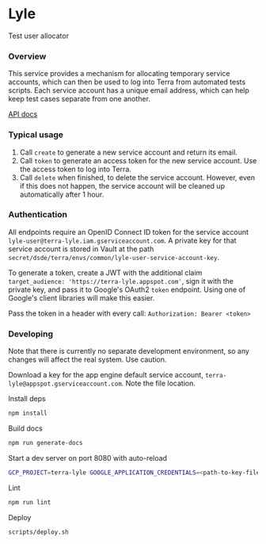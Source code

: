 # Lyle
Test user allocator

### Overview

This service provides a mechanism for allocating temporary service accounts, which can then be used
to log into Terra from automated tests scripts. Each service account has a unique email address,
which can help keep test cases separate from one another.

[API docs](https://terra-lyle.appspot.com/docs)

### Typical usage

1. Call `create` to generate a new service account and return its email.
2. Call `token` to generate an access token for the new service account. Use the access token to log into Terra.
3. Call `delete` when finished, to delete the service account. However, even if this does not happen, the service account will be cleaned up automatically after 1 hour.

### Authentication

All endpoints require an OpenID Connect ID token for the service account `lyle-user@terra-lyle.iam.gserviceaccount.com`.
A private key for that service account is stored in Vault at the path `secret/dsde/terra/envs/common/lyle-user-service-account-key`.

To generate a token, create a JWT with the additional claim `target_audience: 'https://terra-lyle.appspot.com'`,
sign it with the private key, and pass it to Google's OAuth2 `token` endpoint. Using one of Google's client libraries will make this easier.

Pass the token in a header with every call: `Authorization: Bearer <token>`

### Developing

Note that there is currently no separate development environment, so any changes will affect the real system. Use caution.

Download a key for the app engine default service account, `terra-lyle@appspot.gserviceaccount.com`. Note the file location.

Install deps
```sh
npm install
```

Build docs
```sh
npm run generate-docs
```

Start a dev server on port 8080 with auto-reload
```sh
GCP_PROJECT=terra-lyle GOOGLE_APPLICATION_CREDENTIALS=<path-to-key-file> npm run start-dev
```

Lint
```sh
npm run lint
```

Deploy
```sh
scripts/deploy.sh
```
